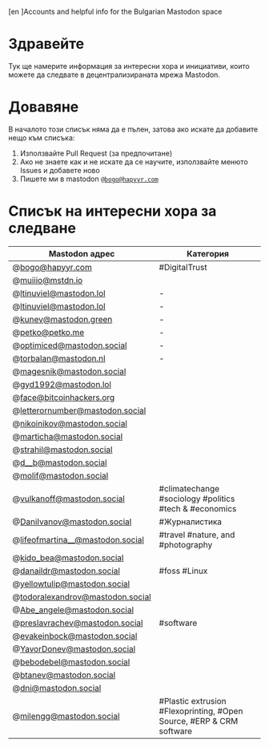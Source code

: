 [en ]Accounts and helpful info for the Bulgarian Mastodon space

# Здравейте
Тук ще намерите информация за интересни хора и инициативи, които можете да следвате в децентрализираната мрежа Mastodon.

# Довавяне
В началото този списък няма да е пълен, затова ако искате да добавите нещо към списъка:

1. Използвайте Pull Request (за предпочитане) 
2. Aко не знаете как и не искате да се научите, използвайте менюто Issues и добавете ново
3. Пишете ми в mastodon <code>@bogo@hapyyr.com</code>


# Списък на интересни хора за следване

| Mastodon адрес  | Категория |
| ------------- | ------------- |
|@bogo@hapyyr.com | #DigitalTrust |
|@muiiio@mstdn.io | |
|@ltinuviel@mastodon.lol | - |
|@ltinuviel@mastodon.lol | - |
|@kunev@mastodon.green | - |
|@petko@petko.me |-  |
|@optimiced@mastodon.social | - |
|@torbalan@mastodon.nl |- |
|@magesnik@mastodon.social |  |
|@gyd1992@mastodon.lol |  |
|@face@bitcoinhackers.org |  |
|@letterornumber@mastodon.social |  |
|@nikoinikov@mastodon.social|  |
|@marticha@mastodon.social |  |
|@strahil@mastodon.social |  |
|@d__b@mastodon.social|  |
|@molif@mastodon.social |  |
|@vulkanoff@mastodon.social |  #climatechange #sociology #politics #tech & #economics   |
|@DaniIvanov@mastodon.social | #Журналистика |
|@lifeofmartina__@mastodon.social| #travel  #nature, and #photography   |
|@kido_bea@mastodon.social|  |
|@danaildr@mastodon.social| #foss #Linux |
|@yellowtulip@mastodon.social|  |
|@todoralexandrov@mastodon.social|  |
|@Abe_angele@mastodon.social|  |
|@preslavrachev@mastodon.social| #software |
|@evakeinbock@mastodon.social|  |
|@YavorDonev@mastodon.social|  |
|@bebodebel@mastodon.social|  |
|@btanev@mastodon.social|  |
|@dni@mastodon.social|  |
|@milengg@mastodon.social| #Plastic extrusion #Flexoprinting, #Open Source, #ERP & CRM software|

